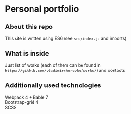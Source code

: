# Personal portfolio

## About this repo
This site is written using ES6 (see `src/index.js` and imports)  

## What is inside
Just list of works (each of them can be found in `https://github.com/vladimircherevko/works/`) and contacts

<!-- [Demo on github pages](http://vladimircherevko.github.io/works/). -->

## Additionally used technologies
Webpack 4 + Bable 7  
Bootstrap-grid 4  
SCSS  